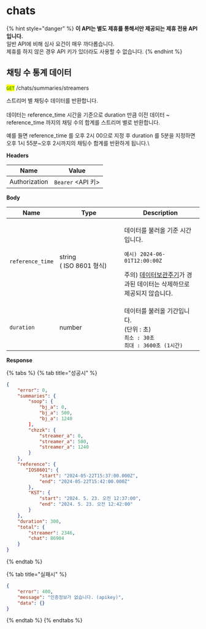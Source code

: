 # chats

{% hint style="danger" %}
**이 API는 별도 제휴를 통해서만 제공되는 제휴 전용 API입니다.**\
일반 API에 비해 심사 요건이 매우 까다롭습니다.\
제휴를 하지 않은 경우 API 키가 있더라도 사용할 수 없습니다.
{% endhint %}



## 채팅 수 통계 데이터

<mark style="color:green;">`GET`</mark> /chats/summaries/streamers

스트리머 별 채팅수 데이터를 반환합니다.\
\
데이터는 reference\_time 시간을 기준으로 duration 만큼 이전 데이터 \~ reference\_time 까지의 채팅 수의 합계를 스트리머 별로 반환합니다.

예를 들면 reference\_time 를 오후 2시 00으로 지정 후 duration 를 5분을 지정하면 오후 1시 55분\~오후 2시까지의 채팅수 합계를 반환하게 됩니다.\


**Headers**

| Name          | Value             |
| ------------- | ----------------- |
| Authorization | `Bearer` \<API 키> |

**Body**

<table><thead><tr><th>Name</th><th width="153">Type</th><th>Description</th></tr></thead><tbody><tr><td><code>reference_time</code></td><td>string<br>( ISO 8601 형식)</td><td><p>데이터를 불러올 기준 시간입니다.</p><p></p><p><code>예시) 2024-06-01T12:00:00Z</code></p><p></p><p>주의) <a href="../../more/policy_data.md">데이터보관주기</a>가 경과된 데이터는 삭제하므로 제공되지 않습니다.</p></td></tr><tr><td><code>duration</code></td><td>number</td><td>데이터를 불러올 기간입니다.<br>(단위 : 초)<br><code>최소 : 30초</code><br><code>최대 : 3600초 (1시간)</code></td></tr></tbody></table>



**Response**

{% tabs %}
{% tab title="성공시" %}
```json
{
    "error": 0,
    "summaries": {
        "soop": {
            "bj_a": 0,
            "bj_a": 500,
            "bj_a": 1240
        ],
        "chzzk": {
            "streamer_a": 0,
            "streamer_a": 500,
            "streamer_a": 1240
        }
    },
    "reference": {
       "IOS8601": {
            "start": "2024-05-22T15:37:00.000Z",
            "end": "2024-05-22T15:42:00.000Z"
        },
        "KST": {
            "start": "2024. 5. 23. 오전 12:37:00",
            "end": "2024. 5. 23. 오전 12:42:00"
        }
    },
    "duration": 300,
    "total": {
        "streamer": 2346,
        "chat": 86904
    }
}
```
{% endtab %}

{% tab title="실패시" %}
```json
{
    "error": 400,
    "message": "인증정보가 없습니다. (apikey)",
    "data": {}
}
```
{% endtab %}
{% endtabs %}



